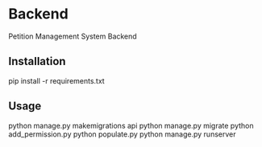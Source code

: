 # Backend

Petition Management System Backend

## Installation

pip install -r requirements.txt

## Usage

python manage.py makemigrations api
python manage.py migrate
python add_permission.py
python populate.py
python manage.py runserver
